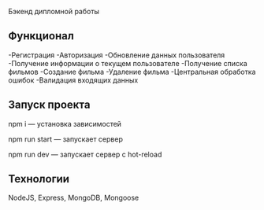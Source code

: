 
Бэкенд дипломной работы

## Функционал
-Регистрация
-Авторизация
-Обновление данных пользователя
-Получение информации о текущем пользователе
-Получение списка фильмов
-Создание фильма
-Удаление фильма
-Центральная обработка ошибок
-Валидация входящих данных

## Запуск проекта

npm i — установка зависимостей

npm run start — запускает сервер

npm run dev — запускает сервер с hot-reload 

## Технологии
NodeJS, Express, MongoDB, Mongoose


